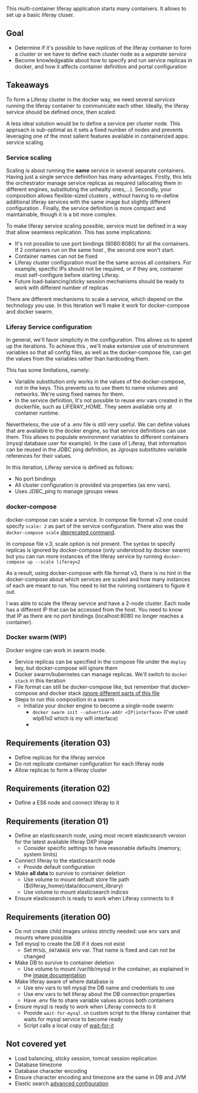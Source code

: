 This multi-container liferay application starts many containers. It allows to set up a basic liferay cluser.

## Goal
* Determine if it's possible to have _replicas_ of the liferay container to form a cluster or we have to define
 each cluster node as a _separate service_
* Become knowledgeable about how to specify and run service replicas in docker, and  how it affects
 container definition and portal configuration

## Takeaways
To form a Liferay cluster in the docker way, we need several _services_ running the liferay container to communicate
 each other. Ideally, the liferay service should be defined once, then _scaled_. 
 
 A less ideal solution would be to define a service per cluster node. This approach is sub-optimal as it sets a fixed
  number of nodes and prevents leveraging one of the most salient features available in containerized apps: service
   scaling. 

### Service scaling
Scaling is about running the **same** service in several separate containers. Having just a single service definition
 has many advantages. Firstly, this lets the orchestrator manage service replicas as required (allocating them in
  different engines, substituting the unhealty ones,...). Secondly, your composition allows flexible-sized clusters
  , without having to re-define additional liferay services with the same image but slightly different configuration
  . Finally, the service definition is more compact and maintainable, though it is a bit more complex.  
  
  To make liferay service scaling possible, service must be defined in a way that allow seamless replication. This has
   some implications:
* It's not possible to use port bindings (8080:8080) for all the containers. If 2 containers run on the same host
, the second one won't start.  
* Container names can not be fixed
* Liferay cluster configuration must be the same across all containers. For example, specific IPs should not be
 required, or if they are, container must self-configure before starting Liferay.
* Future load-balancing/sticky session mechanisms should be ready to work with different number of replicas 

There are different mechanisms to scale a service, which depend on the technology you use. In this iteration we'll
 make it work for docker-compose and docker swarm.
 
### Liferay Service configuration
In general, we'll favor simplicity in the configuration. This allows us to speed up the iterations. To achieve this
, we'll make extensive use of environment variables so that all config files, as well as the docker-compose file, can
 get the values from the variables rather than hardcoding them. 
 
This has some limitations, namely:
* Variable substitution only works in the values of the docker-compose, not in the keys. This prevents us to use them
 to name volumes and networks. We're using fixed names for them. 
* In the service definition, it's not possible to reuse env vars created in the dockerfile, such as
 LIFERAY_HOME. They seem available only at container runtime.

Nevertheless, the use of a .env file is still very useful. We can define values that are available to the docker
 engine, so that service definitions can use them. This allows to populate environment variables to different
  containers (mysql database user for example). In the case of Liferay, that information can be reused in the JDBC
   ping definition, as Jgroups substitutes variable references for their values.
   
In this iteration, Liferay service is defined as follows:
* No port bindings 
* All cluster configuration is provided via properties (as env vars).
* Uses JDBC_ping to manage jgroups views 

### docker-compose
docker-compose can scale a service. In compose file format v2 one could specify `scale: 2` as part of the service
 configuration. There also was the `docker-compose scale` [deprecated command](https://docs.docker.com/compose/reference/scale/).

In compose file v.3, scale option is not present. The syntax to specify replicas is ignored by docker-compose (only
 understood by docker swarm) but you can run more instances of the liferay service by running `docker-compose up --scale
  liferay=2`

As a result, using docker-compose with file format v3, there is no hint in the docker-compose about which services
 are scaled and how many instances of each are meant to run. You need to list the running containers to figure it out.

I was able to scale the liferay service and have a 2-node cluster. Each node has a different IP that can be accessed
 from the host. You need to know that IP as there are no port bindings (localhost:8080 no longer reaches a container).
 
 ### Docker swarm (WIP)
Docker engine can work in swarm mode. 

* Service replicas can be specified in the compose file under the `deploy` key, but docker-compose will ignore them
* Docker swarm/kubernetes can manage replicas. We'll switch to `docker stack` in this iteration
* File format can still be docker-compose like, but remember that docker-compose and docker stack [ignore different parts of this file](https://docs.docker.com/compose/compose-file/#volume-configuration-reference)
* Steps to run this composition in a swarm
  * Initialize your docker engine to become a single-node swarm:
    * `docker swarm init --advertise-addr <IP|interface>` (I've used wlp61s0 which is my wifi interface)
    * 
 

## Requirements (iteration 03)
* Define replicas for the liferay service
* Do not replicate container configuration for each liferay node
* Allow replicas to form a liferay cluster

## Requirements (iteration 02)
* Define a ES6 node and connect liferay to it

## Requirements (iteration 01)
* Define an elasticsearch node, using most recent elasticsearch version for the latest available liferay DXP image
    * Consider specific settings to have reasonable defaults (memory, system limits)
* Connect liferay to the elasticsearch node
    * Provide default configuration
* Make **all data** to survive to container deletion
    * Use volume to mount default store file path (${liferay_home}/data/document_library)
    * Use volume to mount elasticsearch indices    
* Ensure elasticsearch is ready to work when Liferay connects to it

## Requirements (iteration 00)
* Do not create child images unless strictly needed: use env vars and mounts where possible
* Tell mysql to create the DB if it does not exist
    * Set `MYSQL_DATABASE` env var. That name is fixed and can not be changed
* Make DB to survive to container deletion
    * Use volume to mount /var/lib/mysql in the container, as explained in the [image documentation](https://hub.docker.com/_/mysql/)
* Make liferay aware of where database is
    * Use env vars to tell mysql the DB name and credentials to use
    * Use env vars to tell liferay about the DB connection properties
    * Have .env file to share variable values across both containers 
* Ensure mysql is ready to work when Liferay connects to it
    * Provide `wait-for-mysql.sh` custom script to the liferay container that waits for mysql service to become ready
    * Script calls a local copy of [wait-for-it](https://github.com/vishnubob/wait-for-it)
    
## Not covered yet
* Load balancing, sticky session, tomcat session replication
* Database timezone
* Database character encoding
* Ensure character encoding and timezone are the same in DB and JVM
* Elastic search [advanced configuration](https://www.elastic.co/guide/en/elasticsearch/reference/7.5/docker.html)